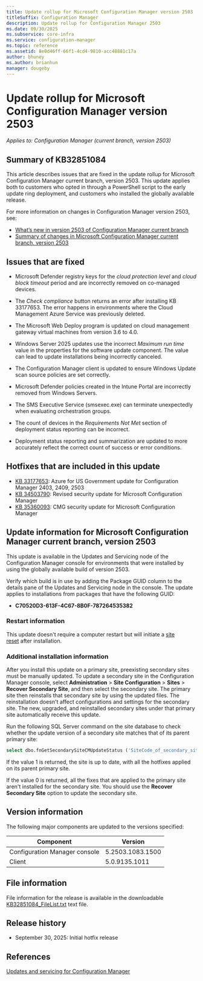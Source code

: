 ```yaml
---
title: Update rollup for Microsoft Configuration Manager version 2503
titleSuffix: Configuration Manager
description: Update rollup for Configuration Manager 2503
ms.date: 09/30/2025
ms.subservice: core-infra
ms.service: configuration-manager
ms.topic: reference
ms.assetid: 8e0d46ff-66f1-4cd4-9810-acc48881c17a
author: bhuney
ms.author: brianhun
manager: dougeby
---
```


# Update rollup for Microsoft Configuration Manager version 2503

*Applies to: Configuration Manager (current branch, version 2503)*

## Summary of KB32851084
This article describes issues that are fixed in the update rollup for Microsoft Configuration Manager current branch, version 2503. This update applies both to customers who opted in through a PowerShell script to the early update ring deployment, and customers who installed the globally available release.

For more information on changes in Configuration Manager version 2503, see:

- [What’s new in version 2503 of Configuration Manager current branch](../../core/plan-design/changes/whats-new-in-version-2503.md)
- [Summary of changes in Microsoft Configuration Manager current branch, version 2503](../2503/31909343.md)

## Issues that are fixed
<!-- 34731174 -->
- Microsoft Defender registry keys for the *cloud protection level* and *cloud block timeout* period and are incorrectly removed on co-managed devices.

<!-- 34730905 -->
- The *Check compliance* button returns an error after installing KB 33177653. The error happens in environments where the Cloud Management Azure Service was previously deleted.

<!-- 34870652 -->
- The Microsoft Web Deploy program is updated on cloud management gateway virtual machines from version 3.6 to 4.0.

<!-- 34870625 -->
- Windows Server 2025 updates use the incorrect *Maximum run time* value in the properties for the software update component. The value can lead to update installations being incorrectly canceled.

<!-- 32851851 -->
- The Configuration Manager client is updated to ensure Windows Update scan source policies are set correctly.

<!-- 32525794 -->
- Microsoft Defender policies created in the Intune Portal are incorrectly removed from Windows Servers. 

<!-- 33141709 -->
- The SMS Executive Service (smsexec.exe) can terminate unexpectedly when evaluating orchestration groups.

<!-- 33899387 -->
- The count of devices in the *Requirements Not Met* section of deployment status reporting can be incorrect.

<!-- 33899391, 33899393, 33899395 -->
- Deployment status reporting and summarization are updated to more accurately reflect the correct count of success or error conditions.

## Hotfixes that are included in this update

- [KB 33177653](../2503/33177653.md): Azure for US Government update for Configuration Manager 2403, 2409, 2503
- [KB 34503790](../2503/34503790.md): Revised security update for Microsoft Configuration Manager
- [KB 35360093](../2409/35360093.md): CMG security update for Microsoft Configuration Manager

## Update information for Microsoft Configuration Manager current branch, version 2503

This update is available in the Updates and Servicing node of the Configuration Manager console for environments that were installed by using the globally available build of version 2503.

<!-- Members of the Configuration Manager Technology Adoption Program (TAP) must first apply the private TAP rollup before this update is displayed. -->

Verify which build is in use by adding the Package GUID column to the details pane of the Updates and Servicing node in the console. The update applies to installations from packages that have the following GUID:

- **C70520D3-613F-4C67-8B0F-787264535382**

### Restart information

This update doesn't require a computer restart but will initiate a [site reset](../../core/servers/manage/modify-your-infrastructure.md#bkmk_reset) after installation.

### Additional installation information

After you install this update on a primary site, preexisting secondary sites must be manually updated. To update a secondary site in the Configuration Manager console, select **Administration** > **Site Configuration** > **Sites** >  **Recover Secondary Site**, and then select the secondary site. The primary site then reinstalls that secondary site by using the updated files. The reinstallation doesn't affect configurations and settings for the secondary site. The new, upgraded, and reinstalled secondary sites under that primary site automatically receive this update.

Run the following SQL Server command on the site database to check whether the update version of a secondary site matches that of its parent primary site:

```sql
select dbo.fnGetSecondarySiteCMUpdateStatus ('SiteCode_of_secondary_site')
```

If the value 1 is returned, the site is up to date, with all the hotfixes applied on its parent primary site.

If the value 0 is returned, all the fixes that are applied to the primary site aren't installed for the secondary site. You should use the **Recover Secondary Site** option to update the secondary site.

## Version information

The following major components are updated to the versions specified:

| Component | Version |
|---|---|
| Configuration Manager console | 5.2503.1083.1500 |
| Client | 5.0.9135.1011 |

## File information

File information for the release is available in the downloadable [KB32851084_FileList.txt](https://aka.ms/KB32851084_FileList) text file.

## Release history

- September 30, 2025: Initial hotfix release

## References

[Updates and servicing for Configuration Manager](../../core/servers/manage/updates.md)
